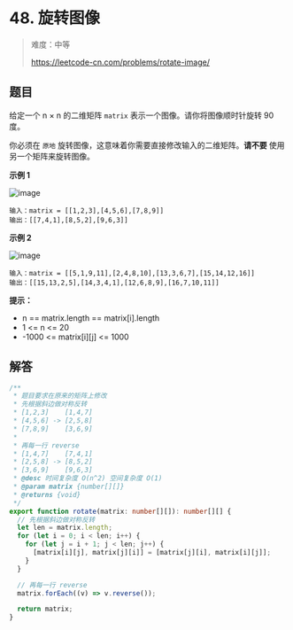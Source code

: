 # 48. 旋转图像

> 难度：中等
>
> https://leetcode-cn.com/problems/rotate-image/

## 题目

给定一个 n × n 的二维矩阵 `matrix` 表示一个图像。请你将图像顺时针旋转 90 度。

你必须在 `原地` 旋转图像，这意味着你需要直接修改输入的二维矩阵。**请不要** 使用另一个矩阵来旋转图像。

**示例 1**

![image](https://user-images.githubusercontent.com/25545052/167137265-4b20fa1f-3920-4ced-96ad-11d55ef6a897.png)

```
输入：matrix = [[1,2,3],[4,5,6],[7,8,9]]
输出：[[7,4,1],[8,5,2],[9,6,3]]
```

**示例 2**

![image](https://user-images.githubusercontent.com/25545052/167137261-c9533fbf-d0a0-4f61-8b41-effe99b896ec.png)

```
输入：matrix = [[5,1,9,11],[2,4,8,10],[13,3,6,7],[15,14,12,16]]
输出：[[15,13,2,5],[14,3,4,1],[12,6,8,9],[16,7,10,11]]
```

**提示：**

- n == matrix.length == matrix[i].length
- 1 <= n <= 20
- -1000 <= matrix[i][j] <= 1000

## 解答

```typescript
/**
 * 题目要求在原来的矩阵上修改
 * 先根据斜边做对称反转
 * [1,2,3]    [1,4,7]
 * [4,5,6] -> [2,5,8]
 * [7,8,9]    [3,6,9]
 *
 * 再每一行 reverse
 * [1,4,7]    [7,4,1]
 * [2,5,8] -> [8,5,2]
 * [3,6,9]    [9,6,3]
 * @desc 时间复杂度 O(n^2) 空间复杂度 O(1)
 * @param matrix {number[][]}
 * @returns {void}
 */
export function rotate(matrix: number[][]): number[][] {
  // 先根据斜边做对称反转
  let len = matrix.length;
  for (let i = 0; i < len; i++) {
    for (let j = i + 1; j < len; j++) {
      [matrix[i][j], matrix[j][i]] = [matrix[j][i], matrix[i][j]];
    }
  }

  // 再每一行 reverse
  matrix.forEach((v) => v.reverse());

  return matrix;
}
```
